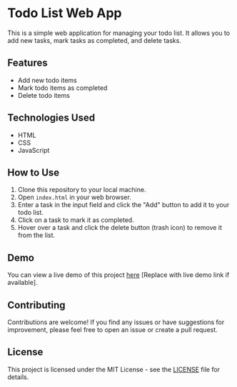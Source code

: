 # Todo List Web App

This is a simple web application for managing your todo list. It allows you to add new tasks, mark tasks as completed, and delete tasks.

## Features

- Add new todo items
- Mark todo items as completed
- Delete todo items

## Technologies Used

- HTML
- CSS
- JavaScript

## How to Use

1. Clone this repository to your local machine.
2. Open `index.html` in your web browser.
3. Enter a task in the input field and click the "Add" button to add it to your todo list.
4. Click on a task to mark it as completed.
5. Hover over a task and click the delete button (trash icon) to remove it from the list.

## Demo

You can view a live demo of this project [here](#) [Replace with live demo link if available].

## Contributing

Contributions are welcome! If you find any issues or have suggestions for improvement, please feel free to open an issue or create a pull request.

## License

This project is licensed under the MIT License - see the [LICENSE](LICENSE) file for details.
